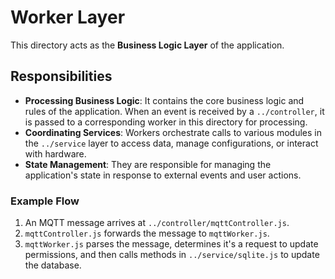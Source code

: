 # Worker Layer

This directory acts as the **Business Logic Layer** of the application.

## Responsibilities

- **Processing Business Logic**: It contains the core business logic and rules of the application. When an event is received by a `../controller`, it is passed to a corresponding worker in this directory for processing.
- **Coordinating Services**: Workers orchestrate calls to various modules in the `../service` layer to access data, manage configurations, or interact with hardware.
- **State Management**: They are responsible for managing the application's state in response to external events and user actions.

### Example Flow

1. An MQTT message arrives at `../controller/mqttController.js`.
2. `mqttController.js` forwards the message to `mqttWorker.js`.
3. `mqttWorker.js` parses the message, determines it's a request to update permissions, and then calls methods in `../service/sqlite.js` to update the database.
